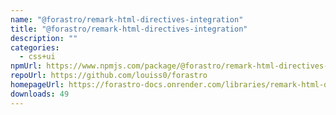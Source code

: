 ```yaml
---
name: "@forastro/remark-html-directives-integration"
title: "@forastro/remark-html-directives-integration"
description: ""
categories:
  - css+ui
npmUrl: https://www.npmjs.com/package/@forastro/remark-html-directives-integration
repoUrl: https://github.com/louiss0/forastro
homepageUrl: https://forastro-docs.onrender.com/libraries/remark-html-directives
downloads: 49
---
```


